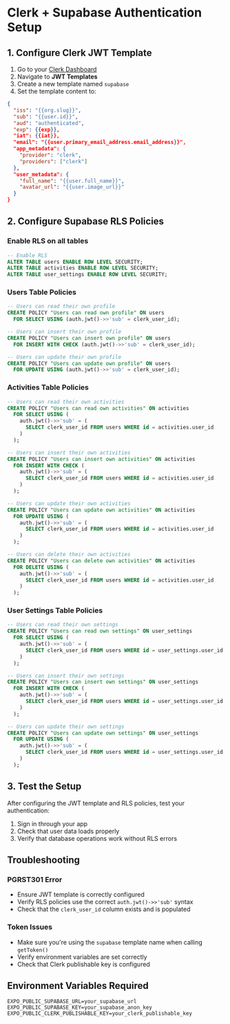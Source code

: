 # Clerk + Supabase Authentication Setup

## 1. Configure Clerk JWT Template

1. Go to your [Clerk Dashboard](https://dashboard.clerk.com)
2. Navigate to **JWT Templates**
3. Create a new template named `supabase`
4. Set the template content to:

```json
{
  "iss": "{{org.slug}}",
  "sub": "{{user.id}}",
  "aud": "authenticated",
  "exp": {{exp}},
  "iat": {{iat}},
  "email": "{{user.primary_email_address.email_address}}",
  "app_metadata": {
    "provider": "clerk",
    "providers": ["clerk"]
  },
  "user_metadata": {
    "full_name": "{{user.full_name}}",
    "avatar_url": "{{user.image_url}}"
  }
}
```

## 2. Configure Supabase RLS Policies

### Enable RLS on all tables

```sql
-- Enable RLS
ALTER TABLE users ENABLE ROW LEVEL SECURITY;
ALTER TABLE activities ENABLE ROW LEVEL SECURITY;
ALTER TABLE user_settings ENABLE ROW LEVEL SECURITY;
```

### Users Table Policies

```sql
-- Users can read their own profile
CREATE POLICY "Users can read own profile" ON users
  FOR SELECT USING (auth.jwt()->>'sub' = clerk_user_id);

-- Users can insert their own profile
CREATE POLICY "Users can insert own profile" ON users
  FOR INSERT WITH CHECK (auth.jwt()->>'sub' = clerk_user_id);

-- Users can update their own profile
CREATE POLICY "Users can update own profile" ON users
  FOR UPDATE USING (auth.jwt()->>'sub' = clerk_user_id);
```

### Activities Table Policies

```sql
-- Users can read their own activities
CREATE POLICY "Users can read own activities" ON activities
  FOR SELECT USING (
    auth.jwt()->>'sub' = (
      SELECT clerk_user_id FROM users WHERE id = activities.user_id
    )
  );

-- Users can insert their own activities
CREATE POLICY "Users can insert own activities" ON activities
  FOR INSERT WITH CHECK (
    auth.jwt()->>'sub' = (
      SELECT clerk_user_id FROM users WHERE id = activities.user_id
    )
  );

-- Users can update their own activities
CREATE POLICY "Users can update own activities" ON activities
  FOR UPDATE USING (
    auth.jwt()->>'sub' = (
      SELECT clerk_user_id FROM users WHERE id = activities.user_id
    )
  );

-- Users can delete their own activities
CREATE POLICY "Users can delete own activities" ON activities
  FOR DELETE USING (
    auth.jwt()->>'sub' = (
      SELECT clerk_user_id FROM users WHERE id = activities.user_id
    )
  );
```

### User Settings Table Policies

```sql
-- Users can read their own settings
CREATE POLICY "Users can read own settings" ON user_settings
  FOR SELECT USING (
    auth.jwt()->>'sub' = (
      SELECT clerk_user_id FROM users WHERE id = user_settings.user_id
    )
  );

-- Users can insert their own settings
CREATE POLICY "Users can insert own settings" ON user_settings
  FOR INSERT WITH CHECK (
    auth.jwt()->>'sub' = (
      SELECT clerk_user_id FROM users WHERE id = user_settings.user_id
    )
  );

-- Users can update their own settings
CREATE POLICY "Users can update own settings" ON user_settings
  FOR UPDATE USING (
    auth.jwt()->>'sub' = (
      SELECT clerk_user_id FROM users WHERE id = user_settings.user_id
    )
  );
```

## 3. Test the Setup

After configuring the JWT template and RLS policies, test your authentication:

1. Sign in through your app
2. Check that user data loads properly
3. Verify that database operations work without RLS errors

## Troubleshooting

### PGRST301 Error
- Ensure JWT template is correctly configured
- Verify RLS policies use the correct `auth.jwt()->>'sub'` syntax
- Check that the `clerk_user_id` column exists and is populated

### Token Issues
- Make sure you're using the `supabase` template name when calling `getToken()`
- Verify environment variables are set correctly
- Check that Clerk publishable key is configured

## Environment Variables Required

```env
EXPO_PUBLIC_SUPABASE_URL=your_supabase_url
EXPO_PUBLIC_SUPABASE_KEY=your_supabase_anon_key
EXPO_PUBLIC_CLERK_PUBLISHABLE_KEY=your_clerk_publishable_key
```
